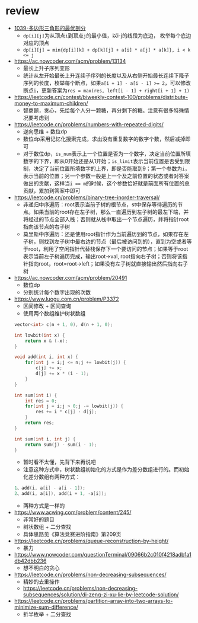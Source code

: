 # review
- [1039-多边形三角形的最优剖分](https://leetcode.cn/problems/minimum-score-triangulation-of-polygon/)
    - `dp[i][j]`为从顶点`i`到顶点`j`的最小值，以i-j的线段为底边， 枚举每个底边对应的顶点
    - `dp[i][j] = min{dp[i][k] + dp[k][j] + a[i] * a[j] * a[k]}, i < k <= j`
- https://ac.nowcoder.com/acm/problem/13134
  - 最长上升子序列变形
  - 统计从左开始最长上升连续子序列的长度以及从右侧开始最长连续下降子序列的长度，枚举每个断点，如果`a[i + 1] - a[i - 1] >= 2`，可以修改断点`i`，更新答案为`res = max(res, left[i - 1] + right[i + 1] + 1)`
- https://leetcode.cn/contest/biweekly-contest-100/problems/distribute-money-to-maximum-children/
  - 智商题，贪心，先给每个人分一颗糖，再分剩下的糖。注意有很多特殊情况要考虑到
- https://leetcode.cn/problems/numbers-with-repeated-digits/
  - 逆向思维 + 数位dp
  - 数位dp采用记忆化搜索完成，求出没有重复数字的数字个数，然后减掉即可
  - 对于数位dp，`is_num`表示上一个位置是否为一个数字，决定当前位置所填数字的下界，即从0开始还是从1开始；`is_limit`表示当前位置是否受到限制，决定了当前位置所填数字的上界，即是否能取到9；第一个参数为`i`，表示当前的位置；另一个参数一般是上一个及之前位置的状态或者对答案做出的贡献，这样当`i == m`的时候，这个参数恰好就是前面所有位置的总贡献，累加到答案中即可
- https://leetcode.cn/problems/binary-tree-inorder-traversal/
  - 非递归中序遍历：root表示当前子树的根节点，st中保存等待遍历的节点。如果当前的root存在左子树，那么一直遍历到左子树的最左下端，并将经过的节点全部入栈；否则就从栈中取出一个节点遍历，并将指针root指向该节点的右子树
  - 莫里斯中序遍历：还是使用root指针作为当前遍历到的节点，如果存在左子树，则找到左子树中最右边的节点（最后被访问到的），直到为空或者等于root，利用了空闲指针代替栈保存下一个要访问的节点；如果等于root表示当前左子树遍历完成，输出root->val, root指向右子树；否则将该指针指向root，root=root->left；如果没有左子树就直接输出然后指向右子树
- https://ac.nowcoder.com/acm/problem/20491
  - 数位dp
  - 分别统计每个数字出现的次数
- https://www.luogu.com.cn/problem/P3372
    - 区间修改 + 区间查询
    - 使用两个数组维护树状数组
    ```cpp
    vector<int> c(n + 1, 0), d(n + 1, 0);

    int lowbit(int x) {
        return x & (-x);
    }

    void add(int i, int x) {
        for(int j = i;j <= n;j += lowbit(j)) {
            c[j] += x;
            d[j] += x * (i - 1);
        }
    }

    int sum(int i) {
        int res = 0;
        for(int j = i;j > 0;j -= lowbit(j)) {
            res += i * c[j] - d[j];
        }
        return res;
    }

    int sum(int i, int j) {
        return sum(j) - sum(i - 1);
    }
    ```
    - 暂时看不太懂，先背下来再说吧
    - 注意这种方式中，树状数组初始化的方式是作为差分数组进行的。而初始化差分数组有两种方式：
    ```cpp
    1、add(i, a[i] - a[i - 1]);
    2、add(i, a[i]), add(i + 1, -a[i]);
    ```
    - 两种方式是一样的
- https://www.acwing.com/problem/content/245/
    - 非常好的题目
    - 树状数组 + 二分查找
    - 具体思路见《算法竞赛进阶指南》第209页
- https://leetcode.cn/problems/queue-reconstruction-by-height/
  - 暴力
- https://www.nowcoder.com/questionTerminal/09066b2c010f4218adb1a1db42dbb236
  - 想不明白的贪心
- https://leetcode.cn/problems/non-decreasing-subsequences/
  - 精妙的去重操作
  - https://leetcode.cn/problems/non-decreasing-subsequences/solution/di-zeng-zi-xu-lie-by-leetcode-solution/
- https://leetcode.cn/problems/partition-array-into-two-arrays-to-minimize-sum-difference/
  - 折半枚举 + 二分查找